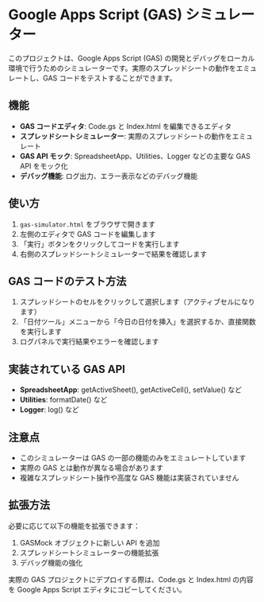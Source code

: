 # Google Apps Script (GAS) シミュレーター

このプロジェクトは、Google Apps Script (GAS) の開発とデバッグをローカル環境で行うためのシミュレーターです。実際のスプレッドシートの動作をエミュレートし、GAS コードをテストすることができます。

## 機能

- **GAS コードエディタ**: Code.gs と Index.html を編集できるエディタ
- **スプレッドシートシミュレーター**: 実際のスプレッドシートの動作をエミュレート
- **GAS API モック**: SpreadsheetApp、Utilities、Logger などの主要な GAS API をモック化
- **デバッグ機能**: ログ出力、エラー表示などのデバッグ機能

## 使い方

1. `gas-simulator.html` をブラウザで開きます
2. 左側のエディタで GAS コードを編集します
3. 「実行」ボタンをクリックしてコードを実行します
4. 右側のスプレッドシートシミュレーターで結果を確認します

## GAS コードのテスト方法

1. スプレッドシートのセルをクリックして選択します（アクティブセルになります）
2. 「日付ツール」メニューから「今日の日付を挿入」を選択するか、直接関数を実行します
3. ログパネルで実行結果やエラーを確認します

## 実装されている GAS API

- **SpreadsheetApp**: getActiveSheet(), getActiveCell(), setValue() など
- **Utilities**: formatDate() など
- **Logger**: log() など

## 注意点

- このシミュレーターは GAS の一部の機能のみをエミュレートしています
- 実際の GAS とは動作が異なる場合があります
- 複雑なスプレッドシート操作や高度な GAS 機能は実装されていません

## 拡張方法

必要に応じて以下の機能を拡張できます：

1. GASMock オブジェクトに新しい API を追加
2. スプレッドシートシミュレーターの機能拡張
3. デバッグ機能の強化

実際の GAS プロジェクトにデプロイする際は、Code.gs と Index.html の内容を Google Apps Script エディタにコピーしてください。

